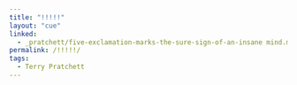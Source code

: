 ```yaml
---
title: "!!!!!"
layout: "cue"
linked:
  - _pratchett/five-exclamation-marks-the-sure-sign-of-an-insane mind.md
permalink: /!!!!!/
tags:
  - Terry Pratchett
---
```

